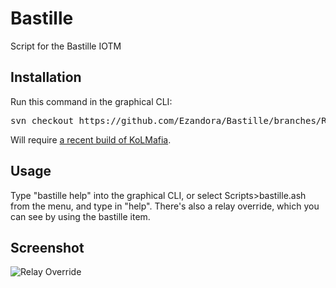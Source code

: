 Bastille
=====
Script for the Bastille IOTM

Installation
----------------
Run this command in the graphical CLI:
<pre>
svn checkout https://github.com/Ezandora/Bastille/branches/Release/
</pre>
Will require [a recent build of KoLMafia](http://builds.kolmafia.us/job/Kolmafia/lastSuccessfulBuild/).

Usage
----------------
Type "bastille help" into the graphical CLI, or select Scripts>bastille.ash from the menu, and type in "help".
There's also a relay override, which you can see by using the bastille item.

Screenshot
----------------  
![Relay Override](https://raw.github.com/Ezandora/Bastille/master/images/bastille.png)